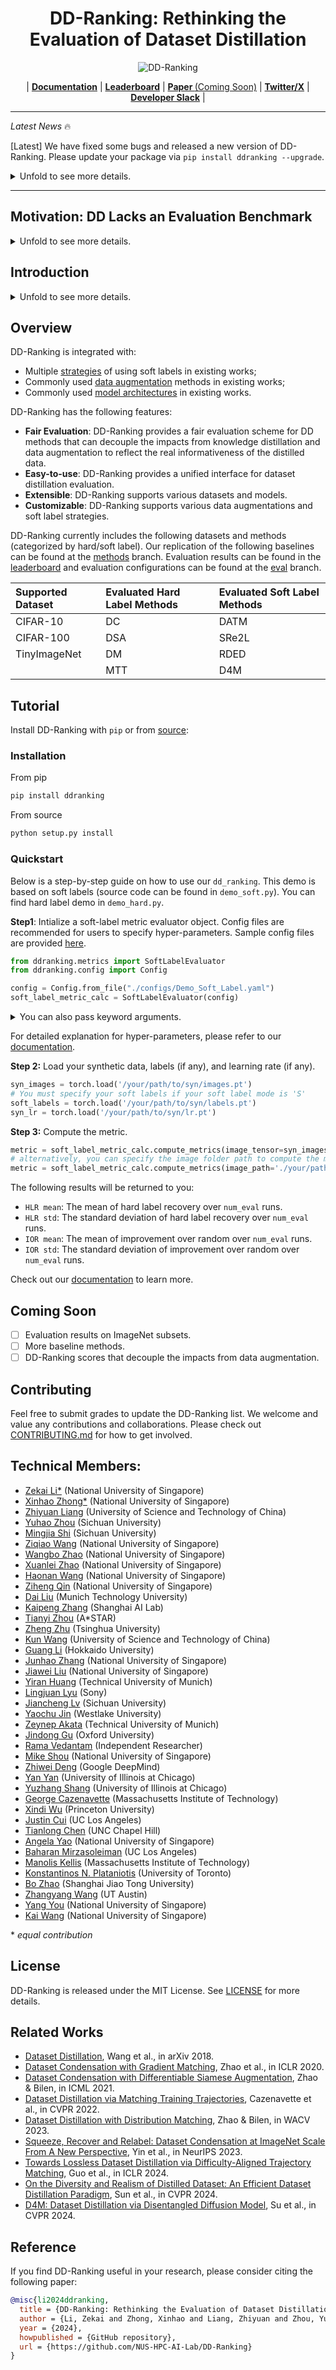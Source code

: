 # <center>DD-Ranking: Rethinking the Evaluation of Dataset Distillation</center>

<p align="center">
  <picture>
  <!-- Dark theme logo -->
    <source media="(prefers-color-scheme: dark)" srcset="static/logo.png">
    <!-- Light theme logo -->
    <img alt="DD-Ranking" src="static/logo.png"%>
  </picture>
</p>

<!-- <h3 align="center">
Fair and benchmark for dataset distillation.
</h3> -->
<p align="center">
| <a href="https://nus-hpc-ai-lab.github.io/DD-Ranking/"><b>Documentation</b></a> | <a href="https://huggingface.co/spaces/logits/DD-Ranking"><b>Leaderboard</b></a> | <a href=""><b>Paper </b> (Coming Soon)</a> | <a href="https://x.com/Richard91316073/status/1890296645486801230"><b>Twitter/X</b></a> | <a href="https://join.slack.com/t/dd-ranking/shared_invite/zt-2xlcuq1mf-hmVcfrtqrIB3qXRjwgB03A"><b>Developer Slack</b></a> |
</p>


---

*Latest News* 🔥

[Latest] We have fixed some bugs and released a new version of DD-Ranking. Please update your package via `pip install ddranking --upgrade`.

<details>
<summary>Unfold to see more details.</summary>
<br>

- [2025/02] We have fixed some bugs and released a new version of DD-Ranking. Please update your package via `pip install ddranking --upgrade`.

- [2025/01] Our PyPI package is officially released! Users can now install DD-Ranking via `pip install ddranking`.

- [2024/12/28] We officially released DD-Ranking! DD-Ranking provides us a new benchmark decoupling the impacts from knowledge distillation and data augmentation.
</details>

---

## Motivation: DD Lacks an Evaluation Benchmark

<details>
<summary>Unfold to see more details.</summary>
<br>
Dataset Distillation (DD) aims to condense a large dataset into a much smaller one, which allows a model to achieve comparable performance after training on it. DD has gained extensive attention since it was proposed. With some foundational methods such as DC, DM, and MTT, various works have further pushed this area to a new standard with their novel designs.

![history](./static/history.png)

Notebaly, more and more methods are transitting from "hard label" to "soft label" in dataset distillation, especially during evaluation. **Hard labels** are categorical, having the same format of the real dataset. **Soft labels** are outputs of a pre-trained teacher model. 
Recently, Deng et al., pointed out that "a label is worth a thousand images". They showed analytically that soft labels are exetremely useful for accuracy improvement. 

However, since the essence of soft labels is **knowledge distillation**, we find that when applying the same evaluation method to randomly selected data, the test accuracy also improves significantly (see the figure above).

This makes us wonder: **Can the test accuracy of the model trained on distilled data reflect the real informativeness of the distilled data?**

Additionally, we have discoverd unfairness of using only test accuracy to demonstrate one's performance from the following three aspects:
1. Results of using hard and soft labels are not directly comparable since soft labels introduce teacher knowledge.
2. Strategies of using soft labels are diverse. For instance, different objective functions are used during evaluation, such as soft Cross-Entropy and Kullback–Leibler divergence. Also, one image may be mapped to one or multiple soft labels.
3. Different data augmentations are used during evaluation.

Motivated by this, we propose DD-Ranking, a new benchmark for DD evaluation. DD-Ranking provides a fair evaluation scheme for DD methods that can decouple the impacts from knowledge distillation and data augmentation to reflect the real informativeness of the distilled data.

</details>

## Introduction

<details>
<summary>Unfold to see more details.</summary>
<br>
DD-Ranking (DD, *i.e.*, Dataset Distillation) is an integrated and easy-to-use benchmark for dataset distillation. It aims to provide a fair evaluation scheme for DD methods that can decouple the impacts from knowledge distillation and data augmentation to reflect the real informativeness of the distilled data.

<!-- Hard label is tested -->
<!-- Keep the same compression ratio, comparing with random selection -->
### Benchmark

Revisit the original goal of dataset distillation: 
> The idea is to synthesize a small number of data points that do not need to come from the correct data distribution, but will, when given to the learning algorithm as training data, approximate the model trained on the original data. (Wang et al., 2020)
>

The evaluation method for DD-Ranking is grounded in the essence of dataset distillation, aiming to better reflect the informativeness of the synthesized data by assessing the following two aspects:  
1. The degree to which the real dataset is recovered under hard labels (hard label recovery): $\text{HLR}=\text{Acc.}{\text{real-hard}}-\text{Acc.}{\text{syn-hard}}$.  

2. The improvement over random selection when using personalized evaluation methods (improvement over random): $\text{IOR}=\text{Acc.}{\text{syn-any}}-\text{Acc.}{\text{rdm-any}}$.
$\text{Acc.}$ is the accuracy of models trained on different samples. Samples' marks are as follows:
- $\text{real-hard}$: Real dataset with hard labels;
- $\text{syn-hard}$: Synthetic dataset with hard labels;
- $\text{syn-any}$: Synthetic dataset with personalized evaluation methods (hard or soft labels);
- $\text{rdm-any}$: Randomly selected dataset (under the same compression ratio) with the same personalized evaluation methods.

DD-Ranking uses a weight sum of $\text{IOR}$ and $-\text{HLR}$ to rank different methods:
$\alpha = w\text{IOR}-(1-w)\text{HLR}, \quad w \in [0, 1]$

Formally, the **DD-Ranking Score (DDRS)** is defined as:
$(e^{\alpha}-e^{-1}) / (e - e^{-1})$

By default, we set $w = 0.5$ on the leaderboard, meaning that both $\text{IOR}$ and $\text{HLR}$ are equally important. Users can adjust the weights to emphasize one aspect on the leaderboard.

</details>

## Overview

DD-Ranking is integrated with:
- Multiple [strategies](https://github.com/NUS-HPC-AI-Lab/DD-Ranking/tree/main/dd_ranking/loss) of using soft labels in existing works;
- Commonly used [data augmentation](https://github.com/NUS-HPC-AI-Lab/DD-Ranking/tree/main/dd_ranking/aug) methods in existing works;
- Commonly used [model architectures](https://github.com/NUS-HPC-AI-Lab/DD-Ranking/blob/main/dd_ranking/utils/networks.py) in existing works.

DD-Ranking has the following features:
- **Fair Evaluation**: DD-Ranking provides a fair evaluation scheme for DD methods that can decouple the impacts from knowledge distillation and data augmentation to reflect the real informativeness of the distilled data.
- **Easy-to-use**: DD-Ranking provides a unified interface for dataset distillation evaluation.
- **Extensible**: DD-Ranking supports various datasets and models.
- **Customizable**: DD-Ranking supports various data augmentations and soft label strategies.

DD-Ranking currently includes the following datasets and methods (categorized by hard/soft label). Our replication of the following baselines can be found at the [methods](https://github.com/NUS-HPC-AI-Lab/DD-Ranking/tree/methods) branch. Evaluation results can be found in the [leaderboard](https://huggingface.co/spaces/Soptq/DD-Ranking) and evaluation configurations can be found at the [eval](https://github.com/NUS-HPC-AI-Lab/DD-Ranking/tree/eval) branch.

|Supported Dataset|Evaluated Hard Label Methods|Evaluated Soft Label Methods|
|:-|:-|:-|
|CIFAR-10|DC|DATM|
|CIFAR-100|DSA|SRe2L|
|TinyImageNet|DM|RDED|
||MTT|D4M|



## Tutorial

Install DD-Ranking with `pip` or from [source](https://github.com/NUS-HPC-AI-Lab/DD-Ranking/tree/main):

### Installation

From pip

```bash
pip install ddranking
```

From source

```bash
python setup.py install
```
### Quickstart

Below is a step-by-step guide on how to use our `dd_ranking`. This demo is based on soft labels (source code can be found in `demo_soft.py`). You can find hard label demo in `demo_hard.py`.

**Step1**: Intialize a soft-label metric evaluator object. Config files are recommended for users to specify hyper-parameters. Sample config files are provided [here](https://github.com/NUS-HPC-AI-Lab/DD-Ranking/tree/main/configs).

```python
from ddranking.metrics import SoftLabelEvaluator
from ddranking.config import Config

config = Config.from_file("./configs/Demo_Soft_Label.yaml")
soft_label_metric_calc = SoftLabelEvaluator(config)
```

<details>
<summary>You can also pass keyword arguments.</summary>

```python
device = "cuda"
method_name = "DATM"                    # Specify your method name
ipc = 10                                # Specify your IPC
dataset = "CIFAR10"                     # Specify your dataset name
syn_data_dir = "./data/CIFAR10/IPC10/"  # Specify your synthetic data path
real_data_dir = "./datasets"            # Specify your dataset path
model_name = "ConvNet-3"                # Specify your model name
teacher_dir = "./teacher_models"		# Specify your path to teacher model chcekpoints
im_size = (32, 32)                      # Specify your image size
dsa_params = {                          # Specify your data augmentation parameters
    "prob_flip": 0.5,
    "ratio_rotate": 15.0,
    "saturation": 2.0,
    "brightness": 1.0,
    "contrast": 0.5,
    "ratio_scale": 1.2,
    "ratio_crop_pad": 0.125,
    "ratio_cutout": 0.5
}
save_path = f"./results/{dataset}/{model_name}/IPC{ipc}/dm_hard_scores.csv"

""" We only list arguments that usually need specifying"""
soft_label_metric_calc = SoftLabelEvaluator(
    dataset=dataset,
    real_data_path=real_data_dir, 
    ipc=ipc,
    model_name=model_name,
    soft_label_criterion='sce',  # Use Soft Cross Entropy Loss
    soft_label_mode='S',         # Use one-to-one image to soft label mapping
    data_aug_func='dsa',         # Use DSA data augmentation
    aug_params=dsa_params,       # Specify dsa parameters
    im_size=im_size,
    stu_use_torchvision=False,
    tea_use_torchvision=False,
    teacher_dir='./teacher_models',
    device=device,
    save_path=save_path
)
```
</details>

For detailed explanation for hyper-parameters, please refer to our <a href="">documentation</a>.

**Step 2:** Load your synthetic data, labels (if any), and learning rate (if any).

```python
syn_images = torch.load('/your/path/to/syn/images.pt')
# You must specify your soft labels if your soft label mode is 'S'
soft_labels = torch.load('/your/path/to/syn/labels.pt')
syn_lr = torch.load('/your/path/to/syn/lr.pt')
```

**Step 3:** Compute the metric.

```python
metric = soft_label_metric_calc.compute_metrics(image_tensor=syn_images, soft_labels=soft_labels, syn_lr=syn_lr)
# alternatively, you can specify the image folder path to compute the metric
metric = soft_label_metric_calc.compute_metrics(image_path='./your/path/to/syn/images', soft_labels=soft_labels, syn_lr=syn_lr)
```

The following results will be returned to you:
- `HLR mean`: The mean of hard label recovery over `num_eval` runs.
- `HLR std`: The standard deviation of hard label recovery over `num_eval` runs.
- `IOR mean`: The mean of improvement over random over `num_eval` runs.
- `IOR std`: The standard deviation of improvement over random over `num_eval` runs.

Check out our <span style="color: #ff0000;">[documentation](https://nus-hpc-ai-lab.github.io/DD-Ranking/)</span> to learn more.

## Coming Soon

- [ ] Evaluation results on ImageNet subsets.
- [ ] More baseline methods.
- [ ] DD-Ranking scores that decouple the impacts from data augmentation.

## Contributing

<!-- Only PR for the 1st version of DD-Ranking -->
Feel free to submit grades to update the DD-Ranking list. We welcome and value any contributions and collaborations.
Please check out [CONTRIBUTING.md](./CONTRIBUTING.md) for how to get involved.


## Technical Members:
- [Zekai Li*](https://lizekai-richard.github.io/) (National University of Singapore)
- [Xinhao Zhong*](https://ndhg1213.github.io/) (National University of Singapore)
- [Zhiyuan Liang](https://jerryliang24.github.io/) (University of Science and Technology of China)
- [Yuhao Zhou](https://github.com/Soptq) (Sichuan University)
- [Mingjia Shi](https://bdemo.github.io/homepage/) (Sichuan University)
- [Ziqiao Wang](https://www.linkedin.com/in/ziqiao-wang-95a4b232b?trk=contact-info) (National University of Singapore)
- [Wangbo Zhao](https://wangbo-zhao.github.io/) (National University of Singapore)
- [Xuanlei Zhao](https://oahzxl.github.io/) (National University of Singapore)
- [Haonan Wang](https://charles-haonan-wang.me/) (National University of Singapore)
- [Ziheng Qin](https://henryqin1997.github.io/ziheng_qin/) (National University of Singapore)
- [Dai Liu](https://scholar.google.com/citations?user=3aWKpkQAAAAJ&hl=en) (Munich Technology University)
- [Kaipeng Zhang](https://kpzhang93.github.io/) (Shanghai AI Lab)
- [Tianyi Zhou](https://joeyzhouty.github.io/) (A*STAR)
- [Zheng Zhu](http://www.zhengzhu.net/) (Tsinghua University)
- [Kun Wang](https://www.kunwang.net/) (University of Science and Technology of China)
- [Guang Li](https://www-lmd.ist.hokudai.ac.jp/member/guang-li/) (Hokkaido University)
- [Junhao Zhang](https://junhaozhang98.github.io/) (National University of Singapore)
- [Jiawei Liu](https://jia-wei-liu.github.io/) (National University of Singapore)
- [Yiran Huang](https://www.eml-munich.de/people/yiran-huang) (Technical University of Munich)
- [Lingjuan Lyu](https://sites.google.com/view/lingjuan-lyu) (Sony)
- [Jiancheng Lv](https://scholar.google.com/citations?user=0TCaWKwAAAAJ&hl=en) (Sichuan University)
- [Yaochu Jin](https://en.westlake.edu.cn/faculty/yaochu-jin.html) (Westlake University)
- [Zeynep Akata](https://www.eml-munich.de/people/zeynep-akata) (Technical University of Munich)
- [Jindong Gu](https://jindonggu.github.io/) (Oxford University)
- [Rama Vedantam](https://ramavedantam.com/) (Independent Researcher)
- [Mike Shou](https://sites.google.com/view/showlab) (National University of Singapore)
- [Zhiwei Deng](https://lucas2012.github.io/) (Google DeepMind)
- [Yan Yan](https://tomyan555.github.io/) (University of Illinois at Chicago)
- [Yuzhang Shang](https://42shawn.github.io/) (University of Illinois at Chicago)
- [George Cazenavette](https://georgecazenavette.github.io/) (Massachusetts Institute of Technology)
- [Xindi Wu](https://xindiwu.github.io/) (Princeton University)
- [Justin Cui](https://scholar.google.com/citations?user=zel3jUcAAAAJ&hl=en) (UC Los Angeles)
- [Tianlong Chen](https://tianlong-chen.github.io/) (UNC Chapel Hill)
- [Angela Yao](https://www.comp.nus.edu.sg/~ayao/) (National University of Singapore)
- [Baharan Mirzasoleiman](https://baharanm.github.io/) (UC Los Angeles)
- [Manolis Kellis](https://web.mit.edu/manoli/) (Massachusetts Institute of Technology)
- [Konstantinos N. Plataniotis](https://www.comm.utoronto.ca/~kostas/) (University of Toronto)
- [Bo Zhao](https://www.bozhao.me/) (Shanghai Jiao Tong University)
- [Zhangyang Wang](https://vita-group.github.io/) (UT Austin)
- [Yang You](https://www.comp.nus.edu.sg/~youy/) (National University of Singapore)
- [Kai Wang](https://kaiwang960112.github.io/) (National University of Singapore)

\* *equal contribution*

## License

DD-Ranking is released under the MIT License. See [LICENSE](./LICENSE) for more details.

## Related Works

- [Dataset Distillation](https://arxiv.org/abs/1811.10959), Wang et al., in arXiv 2018.
- [Dataset Condensation with Gradient Matching](https://arxiv.org/abs/2006.05929), Zhao et al., in ICLR 2020.
- [Dataset Condensation with Differentiable Siamese Augmentation](https://arxiv.org/abs/2102.08259), Zhao \& Bilen, in ICML 2021.
- [Dataset Distillation via Matching Training Trajectories](https://arxiv.org/abs/2203.11932), Cazenavette et al., in CVPR 2022.
- [Dataset Distillation with Distribution Matching](https://arxiv.org/abs/2110.04181), Zhao \& Bilen, in WACV 2023.
- [Squeeze, Recover and Relabel: Dataset Condensation at ImageNet Scale From A New Perspective](https://arxiv.org/abs/2306.13092), Yin et al., in NeurIPS 2023.
- [Towards Lossless Dataset Distillation via Difficulty-Aligned Trajectory Matching](https://arxiv.org/abs/2310.05773), Guo et al., in ICLR 2024.
- [On the Diversity and Realism of Distilled Dataset: An Efficient Dataset Distillation Paradigm](https://arxiv.org/abs/2312.03526), Sun et al., in CVPR 2024.
- [D4M: Dataset Distillation via Disentangled Diffusion Model](https://arxiv.org/abs/2407.15138), Su et al., in CVPR 2024.


## Reference

If you find DD-Ranking useful in your research, please consider citing the following paper:

```bibtex
@misc{li2024ddranking,
  title = {DD-Ranking: Rethinking the Evaluation of Dataset Distillation},
  author = {Li, Zekai and Zhong, Xinhao and Liang, Zhiyuan and Zhou, Yuhao and Shi, Mingjia and Wang, Ziqiao and Zhao, Wangbo and Zhao, Xuanlei and Wang, Haonan and Qin, Ziheng and Liu, Dai and Zhang, Kaipeng and Zhou, Tianyi and Zhu, Zheng and Wang, Kun and Li, Guang and Zhang, Junhao and Liu, Jiawei and Huang, Yiran and Lyu, Lingjuan and Lv, Jiancheng and Jin, Yaochu and Akata, Zeynep and Gu, Jindong and Vedantam, Rama and Shou, Mike and Deng, Zhiwei and Yan, Yan and Shang, Yuzhang and Cazenavette, George and Wu, Xindi and Cui, Justin and Chen, Tianlong and Yao, Angela and Kellis, Manolis and Plataniotis, Konstantinos N. and Zhao, Bo and Wang, Zhangyang and You, Yang and Wang, Kai},
  year = {2024},
  howpublished = {GitHub repository},
  url = {https://github.com/NUS-HPC-AI-Lab/DD-Ranking}
}
```
